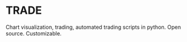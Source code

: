 # TRADE
Chart visualization, trading, automated trading scripts in python. Open source. Customizable.